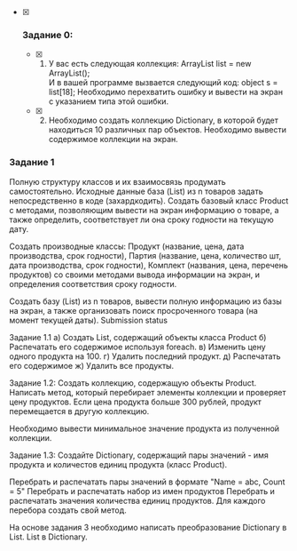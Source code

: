 - [X] ### Задание 0:
    - [X] 1. У вас есть следующая коллекция: 
ArrayList list = new ArrayList();  
И в вашей программе вызвается следующий код:
object s = list[18];
Необходимо перехватить ошибку и вывести на экран с указанием типа этой ошибки. 

    - [X] 2. Необходимо создать коллекцию Dictionary, в которой будет находиться 10 различных пар объектов. Необходимо вывести содержимое коллекции на экран.

### Задание 1
Полную структуру классов и их взаимосвязь продумать самостоятельно. Исходные данные база (List) из n товаров задать непосредственно в коде (захардкодить).
Создать базовый класс Product с методами, позволяющим вывести на экран информацию о товаре, а также определить, соответствует ли она сроку годности на текущую дату.

Создать производные классы:
Продукт (название, цена, дата производства, срок годности),
Партия (название, цена, количество шт, дата производства, срок годности), Комплект (названия, цена, перечень продуктов) со своими методами вывода информации на экран, и определения соответствия сроку годности.

Создать базу (List) из n товаров, вывести полную информацию из базы на экран, а также организовать поиск просроченного товара (на момент текущей даты).
Submission status

Задание 1.1
а) Создать List, содержащий объекты класса Product 
б) Распечатать его содержимое используя foreach. 
в) Изменить цену одного продукта на 100. 
г) Удалить последний продукт. 
д) Распечатать его содержимое
ж) Удалить все продукты.

Задание 1.2:
Создать коллекцию, содержащую объекты Product. Написать метод, который перебирает элементы коллекции и проверяет цену продуктов. Если цена продукта больше 300 рублей, продукт перемещается в другую коллекцию.

Необходимо вывести минимальное значение продукта из полученной коллекции.

Задание 1.3:
Создайте Dictionary, содержащий пары значений  - имя продукта и количестов единиц продукта (класс Product).

Перебрать и распечатать пары значений в формате "Name = abc, Count = 5"
Перебрать и распечатать набор из имен продуктов
Перебрать и распечатать значения количества единиц продуктов.
Для каждого перебора создать свой метод.

На основе задания 3 необходимо написать преобразование 
Dictionary в List.
List в Dictionary.